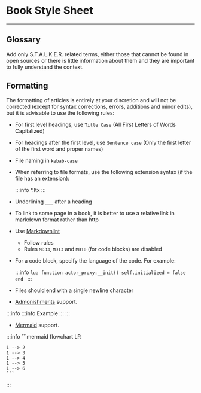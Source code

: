 # Book Style Sheet

___

## Glossary

Add only S.T.A.L.K.E.R. related terms, either those that cannot be found in open sources or there is little information about them and they are important to fully understand the context.

## Formatting

The formatting of articles is entirely at your discretion and will not be corrected (except for syntax corrections, errors, additions and minor edits), but it is advisable to use the following rules:

- For first level headings, use `Title Case` (All First Letters of Words Capitalized)
- For headings after the first level, use `Sentence case` (Only the first letter of the first word and proper names)
- File naming in `kebab-case`
- When referring to file formats, use the following extension syntax (if the file has an extension):

    :::info
        *.ltx
    :::

- Underlining `___` after a heading
- To link to some page in a book, it is better to use a relative link in markdown format rather than http
- Use [Markdownlint](https://marketplace.visualstudio.com/items?itemName=DavidAnson.vscode-markdownlint)
  - Follow rules
  - Rules `MD33`, `MD13` and `MD10` (for code blocks) are disabled
- For a code block, specify the language of the code. For example:

    :::info
        ```lua
        function actor_proxy:__init()
	        self.initialized = false
        end
        ```
    :::

- Files should end with a single newline character

- [Admonishments](https://docusaurus.io/docs/markdown-features/admonitions) support.

:::info
    :::info
    Example
    :::
:::

- [Mermaid](https://mermaid.js.org/) support.

:::info
    ```mermaid
    flowchart LR

    1 --> 2
    1 --> 3
    1 --> 4
    1 --> 5
    1 --> 6
    ```
:::
